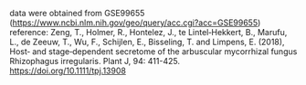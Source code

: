 data were obtained from GSE99655 (https://www.ncbi.nlm.nih.gov/geo/query/acc.cgi?acc=GSE99655)
reference:
Zeng, T., Holmer, R., Hontelez, J., te Lintel‐Hekkert, B., Marufu, L., de Zeeuw, T., Wu, F., Schijlen, E.,
Bisseling, T. and Limpens, E. (2018), Host‐ and stage‐dependent secretome of the arbuscular mycorrhizal
fungus Rhizophagus irregularis. Plant J, 94: 411-425. https://doi.org/10.1111/tpj.13908